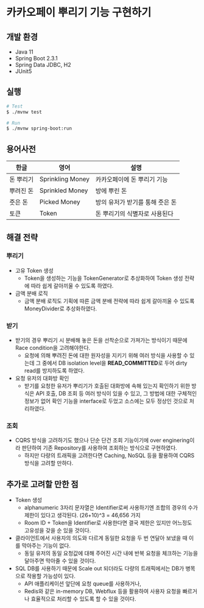 # 카카오페이 뿌리기 기능 구현하기

## 개발 환경
- Java 11
- Spring Boot 2.3.1
- Spring Data JDBC, H2
- JUnit5

## 실행

```bash
# Test
$ ./mvnw test

# Run
$ ./mvnw spring-boot:run
```

## 용어사전

| 한글 | 영어 | 설명 |
| -- | -- | -- |
| 돈 뿌리기 | Sprinkling Money | 카카오페이에 돈 뿌리기 기능 |
| 뿌려진 돈 | Sprinkled Money | 방에 뿌린 돈 |
| 줏은 돈 | Picked Money | 방의 유저가 받기를 통해 줏은 돈 |
| 토큰 | Token | 돈 뿌리기의 식별자로 사용된다 |

## 해결 전략

### 뿌리기
- 고유 Token 생성
  - Token을 생성하는 기능을 TokenGenerator로 추상화하여 Token 생성 전략에 따라 쉽게 갈아끼울 수 있도록 하였다.
- 금액 분배 로직
  - 금액 분배 로직도 기획에 따른 금액 분배 전략에 따라 쉽게 갈아끼울 수 있도록 MoneyDivider로 추상화하였다.

### 받기
- 받기의 경우 뿌리기 시 분배해 놓은 돈을 선착순으로 가져가는 방식이기 때문에 Race condition을 고려해야한다.
  - 요청에 의해 뿌려진 돈에 대한 원자성을 지키기 위해 여러 방식을 사용할 수 있는데 그 중에서 DB isolation level을 **READ_COMMITTED**로 두어 dirty read를 방지하도록 하였다.
- 요청 유저의 대화방 확인
  - 받기를 요청한 유저가 뿌리기가 호출된 대화방에 속해 있는지 확인하기 위한 방식은 API 호출, DB 조회 등 여러 방식이 있을 수 있고,
    그 방법에 대한 구체적인 정보가 없어 확인 기능을 interface로 두었고 소스에는 모두 정상인 것으로 처리하였다.

### 조회
- CQRS 방식을 고려하기도 했으나 단순 단건 조회 기능이기에 over enginering이라 판단하여 기존 Repository를 사용하여 조회하는 방식으로 구현하였다.
  - 하지만 다량의 트래픽을 고려한다면 Caching, NoSQL 등을 활용하여 CQRS 방식을 고려할 만하다. 

## 추가로 고려할 만한 점 
- Token 생성
  - alphanumeric 3자리 문자열은 Identifier로써 사용하기엔 조합의 경우의 수가 제한이 있다고 생각된다. (26+10)^3 = 46,656 가지
  - Room ID + Token을 Identifier로 사용한다면 결국 제한은 있지만 어느정도 고유성을 갖을 순 있을 것이다.
- 클라이언트에서 사용자의 의도와 다르게 동일한 요청을 두 번 연달아 보냈을 때 이를 막아주는 기능이 없다.
  - 동일 유저의 동일 요청값에 대해 주어진 시간 내에 반복 요청을 체크하는 기능을 달아주면 막아줄 수 있을 것이다.
- SQL DB를 사용하기 때문에 Scale out 되더라도 다량의 트래픽에서는 DB가 병목으로 작용할 가능성이 있다.
  - API 애플리케이션 앞단에 요청 queue를 사용하거나,
  - Redis와 같은 in-memory DB, Webflux 등을 활용하여 사용자 요청을 빠르거나 효율적으로 처리할 수 있도록 할 수 있을 것이다.
